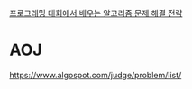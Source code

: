 [프로그래밍 대회에서 배우는 알고리즘 문제 해결 전략](https://product.kyobobook.co.kr/detail/S000001032946)

# AOJ
https://www.algospot.com/judge/problem/list/
